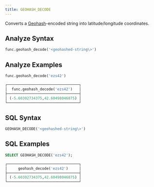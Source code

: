 ```yaml
---
title: GEOHASH_DECODE
---
```


Converts a [Geohash](https://en.wikipedia.org/wiki/Geohash)-encoded string into latitude/longitude coordinates.

## Analyze Syntax

```python
func.geohash_decode('<geohashed-string\>')
```

## Analyze Examples

```python
func.geohash_decode('ezs42')

┌─────────────────────────────────┐
│  func.geohash_decode('ezs42')   │
├─────────────────────────────────┤
│ (-5.60302734375,42.60498046875) │
└─────────────────────────────────┘
```

## SQL Syntax

```sql
GEOHASH_DECODE('<geohashed-string\>')
```

## SQL Examples

```sql
SELECT GEOHASH_DECODE('ezs42');

┌─────────────────────────────────┐
│     geohash_decode('ezs42')     │
├─────────────────────────────────┤
│ (-5.60302734375,42.60498046875) │
└─────────────────────────────────┘
```